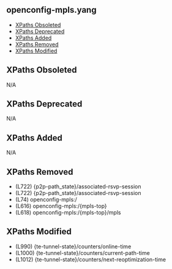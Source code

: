 ## openconfig-mpls.yang

- [XPaths Obsoleted](#xpaths-obsoleted)
- [XPaths Deprecated](#xpaths-deprecated)
- [XPaths Added](#xpaths-added)
- [XPaths Removed](#xpaths-removed)
- [XPaths Modified](#xpaths-modified)

## XPaths Obsoleted

N/A

## XPaths Deprecated

N/A

## XPaths Added

N/A

## XPaths Removed

- (L722)	{p2p-path_state}/associated-rsvp-session
- (L722)	{p2p-path_state}/associated-rsvp-session
- (L74)	openconfig-mpls:/
- (L616)	openconfig-mpls:/{mpls-top}
- (L618)	openconfig-mpls:/{mpls-top}/mpls

## XPaths Modified

- (L990)	{te-tunnel-state}/counters/online-time
- (L1000)	{te-tunnel-state}/counters/current-path-time
- (L1012)	{te-tunnel-state}/counters/next-reoptimization-time

